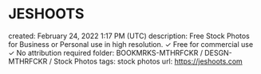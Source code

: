 # JESHOOTS

created: February 24, 2022 1:17 PM (UTC)
description: Free Stock Photos for Business or Personal use in high resolution. ✓ Free for commercial use ✓ No attribution required
folder: BOOKMRKS-MTHRFCKR / DESGN-MTHRFCKR / Stock Photos
tags: stock photos
url: https://jeshoots.com